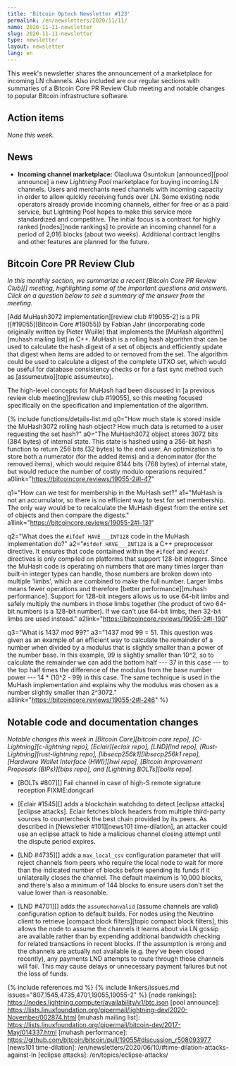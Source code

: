 ```yaml
---
title: 'Bitcoin Optech Newsletter #123'
permalink: /en/newsletters/2020/11/11/
name: 2020-11-11-newsletter
slug: 2020-11-11-newsletter
type: newsletter
layout: newsletter
lang: en
---
```

This week's newsletter shares the announcement of a marketplace for
incoming LN channels. Also included are our regular sections with summaries of
a Bitcoin Core PR Review Club meeting and notable changes to popular Bitcoin
infrastructure software.

## Action items

*None this week.*

## News

- **Incoming channel marketplace:** Olaoluwa Osuntokun [announced][pool
  announce] a new *Lightning Pool* marketplace for buying incoming LN channels.  Users and
  merchants need channels with incoming capacity in order to allow
  quickly receiving funds over LN.  Some existing node operators already
  provide incoming channels, either for free or as a paid service, but
  Lightning Pool hopes to make this service more
  standardized and competitive.  The initial focus is a contract for
  highly ranked [nodes][node rankings] to provide an incoming
  channel for a period of 2,016 blocks (about two weeks).  Additional
  contract lengths and other features are planned for the future.

## Bitcoin Core PR Review Club

*In this monthly section, we summarize a recent [Bitcoin Core PR Review Club][]
meeting, highlighting some of the important questions and answers.  Click on a
question below to see a summary of the answer from the meeting.*

[Add MuHash3072 implementation][review club #19055-2] is a PR ([#19055][Bitcoin
Core #19055]) by Fabian Jahr (incorporating code originally written by Pieter
Wuille) that implements the [MuHash algorithm][muhash mailing list] in C++.
MuHash is a rolling hash algorithm that can be used to calculate the hash
digest of a set of objects and efficiently update that digest when items are
added to or removed from the set. The algorithm could be used to calculate a
digest of the complete UTXO set, which would be useful for database consistency
checks or for a fast sync method such as [assumeutxo][topic assumeutxo].

The high-level concepts for MuHash had been discussed in [a previous review
club meeting][review club #19055], so this meeting focused specifically on the
specification and implementation of the algorithm.

{% include functions/details-list.md
  q0="How much state is stored inside the MuHash3072 rolling hash object? How
      much data is returned to a user requesting the set hash?"
  a0="The MuHash3072 object stores 3072 bits (384 bytes) of internal state.
      This state is hashed using a 256-bit hash function to return 256 bits (32
      bytes) to the end user. An optimization is to store both a numerator (for the
      added items) and a denominator (for the removed items), which would require
      6144 bits (768 bytes) of internal state, but would reduce the number of costly
      modulo operations required."
  a0link="https://bitcoincore.reviews/19055-2#l-47"

  q1="How can we test for membership in the MuHash set?"
  a1="MuHash is not an accumulator, so there is no efficient way to test for set
      membership. The only way would be to recalculate the MuHash digest from the
      entire set of objects and then compare the digests."
  a1link="https://bitcoincore.reviews/19055-2#l-131"

  q2="What does the `#ifdef HAVE___INT128` code in the MuHash implementation do?"
  a2="`#ifdef HAVE___INT128` is a C++ preprocessor directive. It ensures that code
      contained within the `#ifdef` and `#endif` directives is only compiled on
      platforms that support 128-bit integers. Since the MuHash code is
      operating on numbers that are many times larger than built-in integer types
      can handle, those numbers are broken down into multiple 'limbs', which are
      combined to make the full number. Larger limbs means fewer operations and
      therefore [better performance][muhash performance]. Support for 128-bit
      integers allows us to use 64-bit limbs and safely multiply the numbers in
      those limbs together (the product of two 64-bit numbers is a 128-bit number).
      If we can't use 64-bit limbs, then 32-bit limbs are used instead."
  a2link="https://bitcoincore.reviews/19055-2#l-190"

  q3="What is 1437 mod 99?"
  a3="1437 mod 99 = 51. This question was given as an example of an efficient way to
      calculate the remainder of a number when divided by a modulus that is slightly
      smaller than a power of the number base. In this example, 99 is slightly
      smaller than 10^2, so to calculate the remainder we can add the bottom half
      --- 37 in this case --- to the top half times the difference of the modulus from the
      base number power --- 14 * (10^2 - 99) in this case. The same technique is used
      in the MuHash implementation and explains why the modulus was chosen as a
      number slightly smaller than 2^3072."
  a3link="https://bitcoincore.reviews/19055-2#l-246"
%}

## Notable code and documentation changes

*Notable changes this week in [Bitcoin Core][bitcoin core repo],
[C-Lightning][c-lightning repo], [Eclair][eclair repo], [LND][lnd repo],
[Rust-Lightning][rust-lightning repo], [libsecp256k1][libsecp256k1 repo],
[Hardware Wallet Interface (HWI)][hwi repo], [Bitcoin Improvement Proposals
(BIPs)][bips repo], and [Lightning BOLTs][bolts repo].*

- [BOLTs #807][] Fail channel in case of high-S remote signature reception FIXME:dongcarl

- [Eclair #1545][] adds a blockchain watchdog to detect [eclipse attacks][eclipse attacks]. Eclair
  fetches block headers from multiple third-party sources to countercheck the
  best chain provided by its peers. As described in [Newsletter #101][news101 time-dilation],
  an attacker could use an eclipse attack to hide a malicious channel closing
  attempt until the dispute period expires.

- [LND #4735][] adds a `max_local_csv` configuration parameter that
  will reject channels from peers who require the local node to wait for more
  than the indicated number of blocks before spending its
  funds if it unilaterally closes the channel.  The default maximum is
  10,000 blocks, and there's also a minimum of 144 blocks to ensure users
  don't set the value lower than is reasonable.

- [LND #4701][] adds the `assumechanvalid` (assume channels are
  valid) configuration option to default builds.  For nodes using the Neutrino
  client to retrieve [compact block filters][topic compact block
  filters], this allows the node to assume the channels it learns about via LN
  gossip are available rather than by expending additional bandwidth
  checking for related transactions in recent blocks.  If the assumption
  is wrong and the channels are actually not available (e.g. they've
  been closed recently), any payments LND attempts to route through
  those channels will fail.  This may cause delays or unnecessary
  payment failures but not the loss of funds.

{% include references.md %}
{% include linkers/issues.md issues="807,1545,4735,4701,19055,19055-2" %}
[node rankings]: https://nodes.lightning.computer/availability/v1/btc.json
[pool announce]: https://lists.linuxfoundation.org/pipermail/lightning-dev/2020-November/002874.html
[muhash mailing list]: https://lists.linuxfoundation.org/pipermail/bitcoin-dev/2017-May/014337.html
[muhash performance]: https://github.com/bitcoin/bitcoin/pull/19055#discussion_r508093977
[news101 time-dilation]: /en/newsletters/2020/06/10/#time-dilation-attacks-against-ln
[eclipse attacks]: /en/topics/eclipse-attacks/
